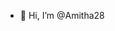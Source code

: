 - 👋 Hi, I’m @Amitha28
<!---
Amitha28/Amitha28 is a ✨ special ✨ repository because its `README.md` (this file) appears on your GitHub profile.
You can click the Preview link to take a look at your changes.
--->
